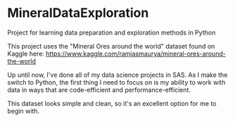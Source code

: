 # MineralDataExploration
Project for learning data preparation and exploration methods in Python

This project uses the "Mineral Ores around the world" dataset found on Kaggle here: https://www.kaggle.com/ramjasmaurya/mineral-ores-around-the-world

Up until now, I've done all of my data science projects in SAS. As I make the switch to Python, the first thing I need to focus on is my ability to work with data in ways that are code-efficient and performance-efficient. 

This dataset looks simple and clean, so it's an excellent option for me to begin with. 
